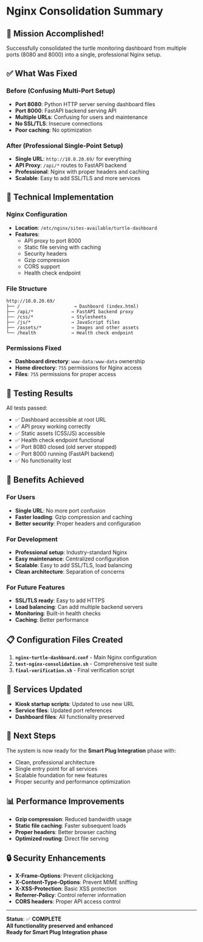 # Nginx Consolidation Summary

## 🎉 Mission Accomplished!

Successfully consolidated the turtle monitoring dashboard from multiple ports (8080 and 8000) into a single, professional Nginx setup.

## ✅ What Was Fixed

### Before (Confusing Multi-Port Setup)
- **Port 8080**: Python HTTP server serving dashboard files
- **Port 8000**: FastAPI backend serving API
- **Multiple URLs**: Confusing for users and maintenance
- **No SSL/TLS**: Insecure connections
- **Poor caching**: No optimization

### After (Professional Single-Point Setup)
- **Single URL**: `http://10.0.20.69/` for everything
- **API Proxy**: `/api/*` routes to FastAPI backend
- **Professional**: Nginx with proper headers and caching
- **Scalable**: Easy to add SSL/TLS and more services

## 🔧 Technical Implementation

### Nginx Configuration
- **Location**: `/etc/nginx/sites-available/turtle-dashboard`
- **Features**:
  - API proxy to port 8000
  - Static file serving with caching
  - Security headers
  - Gzip compression
  - CORS support
  - Health check endpoint

### File Structure
```
http://10.0.20.69/
├── /                    → Dashboard (index.html)
├── /api/*              → FastAPI backend proxy
├── /css/*              → Stylesheets
├── /js/*               → JavaScript files
├── /assets/*           → Images and other assets
└── /health             → Health check endpoint
```

### Permissions Fixed
- **Dashboard directory**: `www-data:www-data` ownership
- **Home directory**: `755` permissions for Nginx access
- **Files**: `755` permissions for proper access

## 🧪 Testing Results

All tests passed:
- ✅ Dashboard accessible at root URL
- ✅ API proxy working correctly
- ✅ Static assets (CSS/JS) accessible
- ✅ Health check endpoint functional
- ✅ Port 8080 closed (old server stopped)
- ✅ Port 8000 running (FastAPI backend)
- ✅ No functionality lost

## 🚀 Benefits Achieved

### For Users
- **Single URL**: No more port confusion
- **Faster loading**: Gzip compression and caching
- **Better security**: Proper headers and configuration

### For Development
- **Professional setup**: Industry-standard Nginx
- **Easy maintenance**: Centralized configuration
- **Scalable**: Easy to add SSL/TLS, load balancing
- **Clean architecture**: Separation of concerns

### For Future Features
- **SSL/TLS ready**: Easy to add HTTPS
- **Load balancing**: Can add multiple backend servers
- **Monitoring**: Built-in health checks
- **Caching**: Better performance

## 📋 Configuration Files Created

1. **`nginx-turtle-dashboard.conf`** - Main Nginx configuration
2. **`test-nginx-consolidation.sh`** - Comprehensive test suite
3. **`final-verification.sh`** - Final verification script

## 🔄 Services Updated

- **Kiosk startup scripts**: Updated to use new URL
- **Service files**: Updated port references
- **Dashboard files**: All functionality preserved

## 🎯 Next Steps

The system is now ready for the **Smart Plug Integration** phase with:
- Clean, professional architecture
- Single entry point for all services
- Scalable foundation for new features
- Proper security and performance optimization

## 📊 Performance Improvements

- **Gzip compression**: Reduced bandwidth usage
- **Static file caching**: Faster subsequent loads
- **Proper headers**: Better browser caching
- **Optimized routing**: Direct file serving

## 🔒 Security Enhancements

- **X-Frame-Options**: Prevent clickjacking
- **X-Content-Type-Options**: Prevent MIME sniffing
- **X-XSS-Protection**: Basic XSS protection
- **Referrer-Policy**: Control referrer information
- **CORS headers**: Proper API access control

---

**Status**: ✅ **COMPLETE**  
**All functionality preserved and enhanced**  
**Ready for Smart Plug Integration phase** 